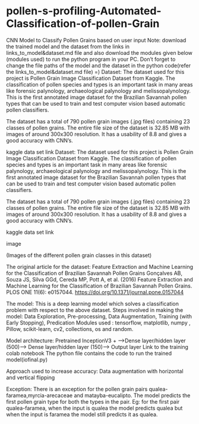 # pollen-s-profiling-Automated-Classification-of-pollen-Grain
CNN Model to Classify Pollen Grains based on user input
Note: download the trained model and the dataset from the links in links_to_model&dataset.md file and also download the modules given below (modules used) to run the python program in your PC. Don’t forget to change the file paths of the model and the dataset in the python code(refer the links_to_model&dataset.md file) =)
Dataset:
The dataset used for this project is Pollen Grain Image Classification Dataset from Kaggle. The classification of pollen species and types is an important task in many areas like forensic palynology, archaeological palynology and melissopalynology. This is the first annotated image dataset for the Brazilian Savannah pollen types that can be used to train and test computer vision based automatic pollen classifiers.

The dataset has a total of 790 pollen grain images (.jpg files) containing 23 classes of pollen grains. The entire file size of the dataset is 32.85 MB with images of around 300x300 resolution. It has a usability of 8.8 and gives a good accuracy with CNN’s.

kaggle data set link
Dataset:
The dataset used for this project is Pollen Grain Image Classification Dataset from Kaggle. The classification of pollen species and types is an important task in many areas like forensic palynology, archaeological palynology and melissopalynology. This is the first annotated image dataset for the Brazilian Savannah pollen types that can be used to train and test computer vision based automatic pollen classifiers.

The dataset has a total of 790 pollen grain images (.jpg files) containing 23 classes of pollen grains. The entire file size of the dataset is 32.85 MB with images of around 300x300 resolution. It has a usability of 8.8 and gives a good accuracy with CNN’s.

kaggle data set link

image

(Images of the different pollen grain classes in this dataset)

The original article for the dataset: Feature Extraction and Machine Learning for the Classification of Brazilian Savannah Pollen Grains Gonçalves AB, Souza JS, Silva GGd, Cereda MP, Pott A, et al. (2016) Feature Extraction and Machine Learning for the Classification of Brazilian Savannah Pollen Grains. PLOS ONE 11(6): e0157044. https://doi.org/10.1371/journal.pone.0157044

The model:
This is a deep learning model which solves a classification problem with respect to the above dataset. Steps involved in making the model: Data Exploration, Pre-processing, Data Augmentation, Training (with Early Stopping), Predication Modules used : tensorflow, matplotlib, numpy , Pillow, scikit-learn, cv2, collections, os and random.

Model architecture:
Pretrained InceptionV3 + -->Dense layer/hidden layer (500)--> Dense layer/hidden layer (150)--> Output layer Link to the training colab notebook The python file contains the code to run the trained model(iofinal.py)

Approach used to increase accuracy:
Data augmentation with horizontal and vertical flipping

Exception:
There is an exception for the pollen grain pairs qualea-faramea,myrcia-arecaceae and matayba-eucalipto. The model predicts the first pollen grain type for both the types in the pair. Eg: for the first pair qualea-faramea, when the input is qualea the model predicts qualea but when the input is faramea the model still predicts it as qualea.
